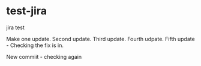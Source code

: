 # test-jira

jira test

Make one update.
Second update.
Third update.
Fourth udpate.
Fifth update - Checking the fix is in.

New commiit - checking again
